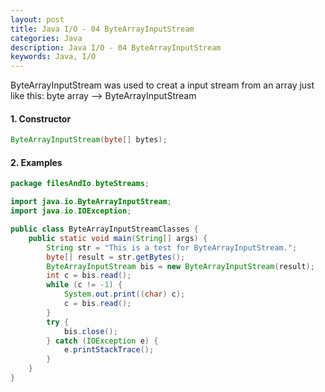 ```yaml
---
layout: post
title: Java I/O - 04 ByteArrayInputStream
categories: Java
description: Java I/O - 04 ByteArrayInputStream
keywords: Java, I/O
---
```

ByteArrayInputStream was used to creat a input stream from an array just like this:
byte array --> ByteArrayInputStream

#### 1. Constructor
```java
ByteArrayInputStream(byte[] bytes);
```

#### 2. Examples
```java
package filesAndIo.byteStreams;

import java.io.ByteArrayInputStream;
import java.io.IOException;

public class ByteArrayInputStreamClasses {
    public static void main(String[] args) {
        String str = "This is a test for ByteArrayInputStream.";
        byte[] result = str.getBytes();
        ByteArrayInputStream bis = new ByteArrayInputStream(result);
        int c = bis.read();
        while (c != -1) {
            System.out.print((char) c);
            c = bis.read();
        }
        try {
            bis.close();
        } catch (IOException e) {
            e.printStackTrace();
        }
    }
}

```